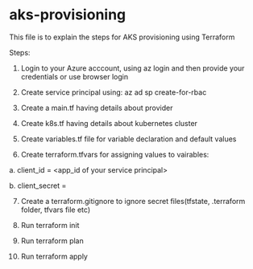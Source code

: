 # aks-provisioning

This file is to explain the steps for AKS provisioning using Terraform

Steps:
1. Login to your Azure acccount, using az login and then provide your credentials or use browser login

2. Create service principal using:
az ad sp create-for-rbac 

3. Create a main.tf having details about provider

4. Create k8s.tf having details about kubernetes cluster

5. Create variables.tf file for variable declaration and default values

6. Create terraform.tfvars for assigning values to vairables:

a. client_id = <app_id of your service principal>

b. client_secret = <password of your service_principal>

7. Create a terraform.gitignore to ignore secret files(tfstate, .terraform folder, tfvars file etc)

8. Run terraform init

9. Run terraform plan

10. Run terraform apply
